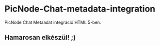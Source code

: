# PicNode-Chat-metadata-integration
PicNode Chat Metaadat integráció HTML 5-ben.

## Hamarosan elkészül! ;)
